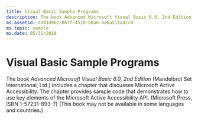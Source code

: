 ```yaml
---
title: Visual Basic Sample Programs
description: The book Advanced Microsoft Visual Basic 6.0, 2nd Edition (Mandelbrot Set International, Ltd.) includes a chapter that discusses Microsoft Active Accessibility.
ms.assetid: dd91d9b2-067f-4510-b0a6-be6a511adcc0
ms.topic: sample
ms.date: 05/31/2018
---
```


# Visual Basic Sample Programs

The book *Advanced Microsoft Visual Basic 6.0, 2nd Edition* (Mandelbrot Set International, Ltd.) includes a chapter that discusses Microsoft Active Accessibility. The chapter provides sample code that demonstrates how to use key elements of the Microsoft Active Accessibility API. (Microsoft Press, ISBN 1-57231-893-7) (This book may not be available in some languages and countries.)

 

 




